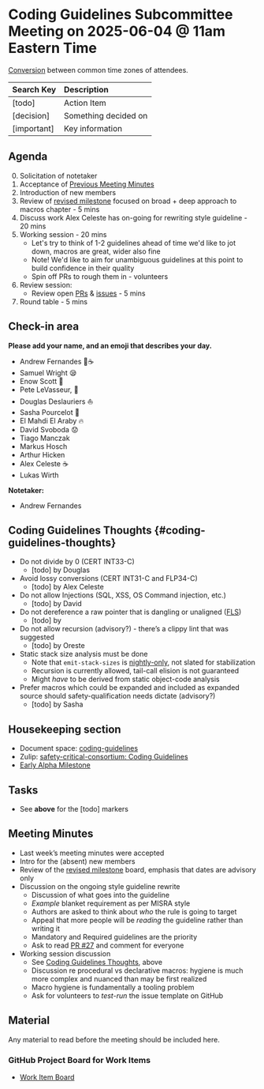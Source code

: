 # Coding Guidelines Subcommittee Meeting on 2025-06-04 @ 11am Eastern Time

[Conversion](https://www.worldtimebuddy.com/?qm=1&lid=5,100,2643743,12,1850147,2193733&h=5&date=2025-6-4&sln=11-12&hf=1) between common time zones of attendees.

| Search Key | Description |
| :---- | :---- |
| \[todo\] | Action Item |
| \[decision\] | Something decided on |
| \[important\] | Key information |

## Agenda

0. Solicitation of notetaker  
1. Acceptance of [Previous Meeting Minutes](https://github.com/rustfoundation/safety-critical-rust-consortium/blob/main/subcommittee/coding-guidelines/meetings/2025-05-28/minutes.md)
2. Introduction of new members  
3. Review of [revised milestone](https://github.com/rustfoundation/safety-critical-rust-coding-guidelines/milestone/1) focused on broad \+ deep approach to macros chapter \- 5 mins  
4. Discuss work Alex Celeste has on-going for rewriting style guideline \- 20 mins  
5. Working session \- 20 mins  
   * Let's try to think of 1-2 guidelines ahead of time we'd like to jot down, macros are great, wider also fine  
   * Note\! We'd like to aim for unambiguous guidelines at this point to build confidence in their quality  
   * Spin off PRs to rough them in \- volunteers  
6. Review session:  
   * Review open [PRs](https://github.com/rustfoundation/safety-critical-rust-coding-guidelines/pulls) & [issues](https://github.com/rustfoundation/safety-critical-rust-coding-guidelines/issues) \- 5 mins  
7. Round table \- 5 mins

## Check-in area

**Please add your name, and an emoji that describes your day.**

* Andrew Fernandes 🤖☕  
* Samuel Wright 😪  
* Enow Scott 🙂  
* Pete LeVasseur, 🤹  
* Douglas Deslauriers ⛵  
* Sasha Pourcelot 🚄  
* El Mahdi El Araby 🔥  
* David Svoboda 😟  
* Tiago Manczak  
* Markus Hosch  
* Arthur Hicken  
* Alex Celeste ☕  
* Lukas Wirth

**Notetaker:**

* Andrew Fernandes

## Coding Guidelines Thoughts {#coding-guidelines-thoughts}

* Do not divide by 0 (CERT INT33-C)  
  * \[todo\] by Douglas  
* Avoid lossy conversions (CERT INT31-C and FLP34-C)  
  * \[todo\] by Alex Celeste  
* Do not allow Injections (SQL, XSS, OS Command injection, etc.)  
  * \[todo\] by David  
* Do not dereference a raw pointer that is dangling or unaligned ([FLS](https://rust-lang.github.io/fls/expressions.html#fls_5cm4gkt55hjh))  
  * \[todo\] by   
* Do not allow recursion (advisory?) \- there’s a clippy lint that was suggested  
  * \[todo\] by Oreste  
* Static stack size analysis must be done  
  * Note that `emit-stack-sizes` is [nightly-only](https://github.com/rust-lang/rust/issues/54192), not slated for stabilization  
  * Recursion is currently allowed, tail-call elision is not guaranteed  
  * Might *have* to be derived from static object-code analysis  
* Prefer macros which could be expanded and included as expanded source should safety-qualification needs dictate (advisory?)  
  * \[todo\] by Sasha

## Housekeeping section

* Document space: [coding-guidelines](https://github.com/rustfoundation/safety-critical-rust-consortium/tree/main/subcommittee/coding-guidelines)  
* Zulip: [safety-critical-consortium: Coding Guidelines](https://rust-lang.zulipchat.com/#narrow/channel/445688-safety-critical-consortium/topic/Coding.20Guidelines)  
* [Early Alpha Milestone](https://github.com/rustfoundation/safety-critical-rust-coding-guidelines/milestone/1)  

## Tasks

* See **above** for the \[todo\] markers

## Meeting Minutes

* Last week’s meeting minutes were accepted  
* Intro for the (absent) new members  
* Review of the [revised milestone](https://github.com/rustfoundation/safety-critical-rust-coding-guidelines/milestone/1) board, emphasis that dates are advisory only  
* Discussion on the ongoing style guideline rewrite  
  * Discussion of what goes into the guideline  
  * *Example* blanket requirement as per MISRA style  
  * Authors are asked to think about *who* the rule is going to target  
  * Appeal that more people will be *reading* the guideline rather than writing it  
  * Mandatory and Required guidelines are the priority  
  * Ask to read [PR \#27](https://github.com/rustfoundation/safety-critical-rust-coding-guidelines/pull/127) and comment for everyone  
* Working session discussion  
  * See [Coding Guidelines Thoughts](#coding-guidelines-thoughts), above  
  * Discussion re procedural vs declarative macros: hygiene is much more complex and nuanced than may be first realized  
  * Macro hygiene is fundamentally a tooling problem  
  * Ask for volunteers to *test-run* the issue template on GitHub

## Material

Any material to read before the meeting should be included here.

### GitHub Project Board for Work Items

* [Work Item Board](https://github.com/orgs/rustfoundation/projects/1)  
